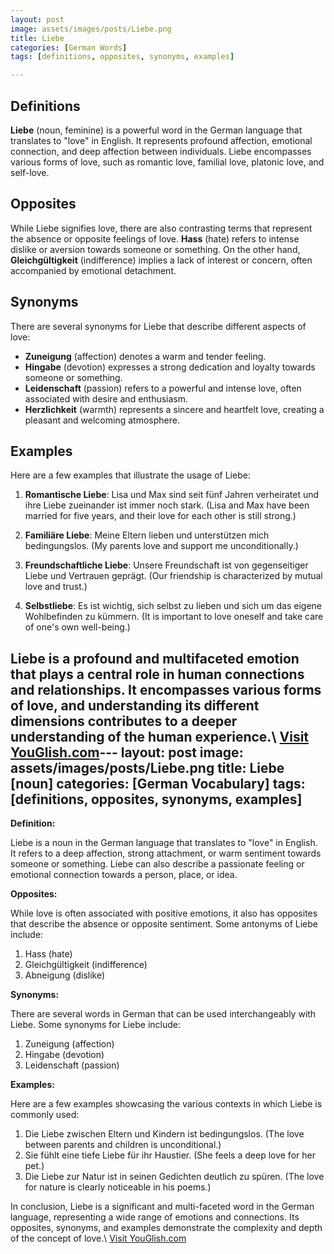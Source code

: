 ```yaml
---
layout: post
image: assets/images/posts/Liebe.png
title: Liebe
categories: [German Words]
tags: [definitions, opposites, synonyms, examples]

---
```


## Definitions

**Liebe** (noun, feminine) is a powerful word in the German language that translates to "love" in English. It represents profound affection, emotional connection, and deep affection between individuals. Liebe encompasses various forms of love, such as romantic love, familial love, platonic love, and self-love.

## Opposites

While Liebe signifies love, there are also contrasting terms that represent the absence or opposite feelings of love. **Hass** (hate) refers to intense dislike or aversion towards someone or something. On the other hand, **Gleichgültigkeit** (indifference) implies a lack of interest or concern, often accompanied by emotional detachment.

## Synonyms

There are several synonyms for Liebe that describe different aspects of love:

- **Zuneigung** (affection) denotes a warm and tender feeling.
- **Hingabe** (devotion) expresses a strong dedication and loyalty towards someone or something.
- **Leidenschaft** (passion) refers to a powerful and intense love, often associated with desire and enthusiasm.
- **Herzlichkeit** (warmth) represents a sincere and heartfelt love, creating a pleasant and welcoming atmosphere.

## Examples

Here are a few examples that illustrate the usage of Liebe:

1. **Romantische Liebe**: Lisa und Max sind seit fünf Jahren verheiratet und ihre Liebe zueinander ist immer noch stark. (Lisa and Max have been married for five years, and their love for each other is still strong.)

2. **Familiäre Liebe**: Meine Eltern lieben und unterstützen mich bedingungslos. (My parents love and support me unconditionally.)

3. **Freundschaftliche Liebe**: Unsere Freundschaft ist von gegenseitiger Liebe und Vertrauen geprägt. (Our friendship is characterized by mutual love and trust.)

4. **Selbstliebe**: Es ist wichtig, sich selbst zu lieben und sich um das eigene Wohlbefinden zu kümmern. (It is important to love oneself and take care of one's own well-being.)

Liebe is a profound and multifaceted emotion that plays a central role in human connections and relationships. It encompasses various forms of love, and understanding its different dimensions contributes to a deeper understanding of the human experience.\ <a id="yg-widget-0" class="youglish-widget" data-query="Liebe" data-lang="german" data-components="8412" data-auto-start="0" data-bkg-color="theme_light" data-title="How%20to%20pronounce%20Liebe%20in%20German"  rel="nofollow" href="https://youglish.com">Visit YouGlish.com</a><script async src="https://youglish.com/public/emb/widget.js" charset="utf-8"></script>---
layout: post
image: assets/images/posts/Liebe.png
title: Liebe [noun]
categories: [German Vocabulary]
tags: [definitions, opposites, synonyms, examples]
---

**Definition:**

Liebe is a noun in the German language that translates to "love" in English. It refers to a deep affection, strong attachment, or warm sentiment towards someone or something. Liebe can also describe a passionate feeling or emotional connection towards a person, place, or idea.

**Opposites:**

While love is often associated with positive emotions, it also has opposites that describe the absence or opposite sentiment. Some antonyms of Liebe include:

1. Hass (hate)
2. Gleichgültigkeit (indifference)
3. Abneigung (dislike)

**Synonyms:**

There are several words in German that can be used interchangeably with Liebe. Some synonyms for Liebe include:

1. Zuneigung (affection)
2. Hingabe (devotion)
3. Leidenschaft (passion)

**Examples:**

Here are a few examples showcasing the various contexts in which Liebe is commonly used:

1. Die Liebe zwischen Eltern und Kindern ist bedingungslos. (The love between parents and children is unconditional.)
2. Sie fühlt eine tiefe Liebe für ihr Haustier. (She feels a deep love for her pet.)
3. Die Liebe zur Natur ist in seinen Gedichten deutlich zu spüren. (The love for nature is clearly noticeable in his poems.)

In conclusion, Liebe is a significant and multi-faceted word in the German language, representing a wide range of emotions and connections. Its opposites, synonyms, and examples demonstrate the complexity and depth of the concept of love.\ <a id="yg-widget-0" class="youglish-widget" data-query="Liebe" data-lang="german" data-components="8412" data-auto-start="0" data-bkg-color="theme_light" data-title="How%20to%20pronounce%20Liebe%20in%20German"  rel="nofollow" href="https://youglish.com">Visit YouGlish.com</a><script async src="https://youglish.com/public/emb/widget.js" charset="utf-8"></script>